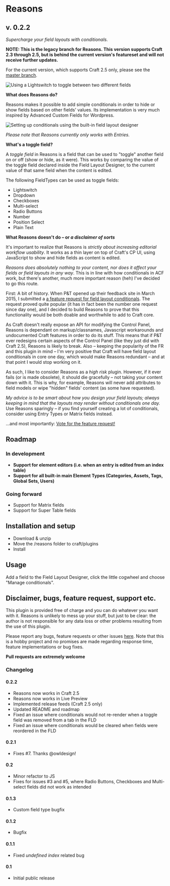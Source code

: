 # Reasons
## v. 0.2.2

_Supercharge your field layouts with conditionals._  

**NOTE: This is the legacy branch for Reasons. This version supports Craft 2.3 through 2.5, but is behind the current version's featureset and will not receive further updates.**  

For the current version, which supports Craft 2.5 only, please see the [master branch](https://github.com/mmikkel/Reasons-Craft).

![Using a Lightswitch to toggle between two different fields](http://g.recordit.co/nYxQIkpK0j.gif)  

**What does Reasons do?**  

Reasons makes it possible to add simple conditionals in order to hide or show fields based on other fields' values. Its implementation is very much inspired by Advanced Custom Fields for Wordpress.  

![Setting up conditionals using the built-in field layout designer](http://g.recordit.co/R7Ti1xpL9Q.gif)  

_Please note that Reasons currently only works with Entries._  

**What's a toggle field?**  

A _toggle field_ in Reasons is a field that can be used to "toggle" another field on or off (show or hide, as it were). This works by comparing the value of the toggle field declared inside the Field Layout Designer, to the current value of that same field when the content is edited.  

The following FieldTypes can be used as toggle fields:  

* Lightswitch
* Dropdown
* Checkboxes
* Multi-select
* Radio Buttons
* Number
* Position Select
* Plain Text

**What Reasons doesn't do – or _a disclaimer of sorts_**  

It's important to realize that Reasons is _strictly about increasing editorial workflow usability_. It works as a thin layer on top of Craft's CP UI, using JavaScript to show and hide fields as content is edited.  

_Reasons does absolutely nothing to your content, nor does it affect your fields or field layouts in any way_. This is in line with how conditionals in ACF work, but there's another, much more important reason (heh) I've decided to go this route.  

First: A bit of history. When P&T opened up their feedback site in March 2015, I submitted a [a feature request for field layout conditionals](http://feedback.buildwithcraft.com/forums/285221-feature-requests/suggestions/7185745-conditionals-in-field-layouts). The request proved quite popular (it has in fact been the number one request since day one), and I decided to build Reasons to prove that this functionality would be both doable and worthwhile to add to Craft core.  

As Craft doesn't really expose an API for modifying the Control Panel, Reasons is dependant on markup/classnames, Javascript workarounds and undocumented Craft features in order to do its stuff. This means that if P&T ever redesigns certain aspects of the Control Panel (like they just did with Craft 2.5), Reasons is likely to break. Also – keeping the popularity of the FR and this plugin in mind – I'm very positive that Craft will have field layout conditionals in core one day, which would make Reasons redundant – and at that point I would stop working on it.  

As such, I like to consider Reasons as a _high risk_ plugin. However, if it ever fails (or is made obsolete), it should die gracefully – not taking your content down with it. This is why, for example, Reasons will never add attributes to field models or wipe "hidden" fields' content (as some have requested).  

_My advice is to be smart about how you design your field layouts; always keeping in mind that the layouts may render without conditionals one day._ Use Reasons sparingly – if you find yourself creating a lot of conditionals, consider using Entry Types or Matrix fields instead.  

...and most importantly: [Vote for the feature request!](http://feedback.buildwithcraft.com/forums/285221-feature-requests/suggestions/7185745-conditionals-in-field-layouts)

## Roadmap

### In development
* **Support for element editors (i.e. when an entry is edited from an index table)**
* **Support for all built-in main Element Types (Categories, Assets, Tags, Global Sets, Users)**

### Going forward
* Support for Matrix fields
* Support for Super Table fields

## Installation and setup

* Download & unzip
* Move the /reasons folder to craft/plugins
* Install

## Usage

Add a field to the Field Layout Designer, click the little cogwheel and choose "Manage conditionals".  

## Disclaimer, bugs, feature request, support etc.

This plugin is provided free of charge and you can do whatever you want with it. Reasons is unlikely to mess up your stuff, but just to be clear: the author is not responsible for any data loss or other problems resulting from the use of this plugin.  

Please report any bugs, feature requests or other issues [here](https://github.com/mmikkel/Reasons-Craft/issues). Note that this is a hobby project and no promises are made regarding response time, feature implementations or bug fixes.  

**Pull requests are extremely welcome**  

### Changelog

#### 0.2.2

* Reasons now works in Craft 2.5
* Reasons now works in Live Preview
* Implemented release feeds (Craft 2.5 only)
* Updated README and roadmap
* Fixed an issue where conditionals would not re-render when a toggle field was removed from a tab in the FLD
* Fixed an issue where conditionals would be cleared when fields were reordered in the FLD

#### 0.2.1

* Fixes #7. Thanks @owldesign!

#### 0.2

* Minor refactor to JS
* Fixes for issues #3 and #5, where Radio Buttons, Checkboxes and Multi-select fields did not work as intended

#### 0.1.3

* Custom field type bugfix

#### 0.1.2

* Bugfix

#### 0.1.1

* Fixed _undefined index_ related bug

#### 0.1

* Initial public release
